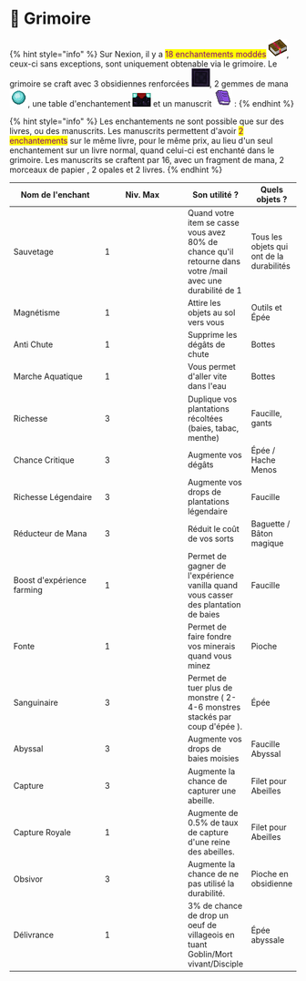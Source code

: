 # 📖 Grimoire

{% hint style="info" %}
Sur Nexion, il y a <mark style="color:purple;">18 enchantements moddés</mark> <img src="../.gitbook/assets/book_enchanted.png" alt="" data-size="line">, ceux-ci sans exceptions, sont uniquement obtenable via le grimoire. Le grimoire se craft avec 3 obsidiennes renforcées <img src="../.gitbook/assets/renforced_obsidian.png" alt="" data-size="line">, 2 gemmes de mana <img src="../.gitbook/assets/mana_gem (1).png" alt="" data-size="line">, une table d'enchantement <img src="../.gitbook/assets/enchanting_table_side.png" alt="" data-size="line"> et un manuscrit <img src="../.gitbook/assets/manuscript.png" alt="" data-size="line"> :
{% endhint %}

{% hint style="info" %}
Les enchantements ne sont possible que sur des livres, ou des manuscrits. Les manuscrits permettent d'avoir <mark style="color:purple;">2 enchantements</mark> sur le même livre, pour le même prix, au lieu d'un seul enchantement sur un livre normal, quand celui-ci est enchanté dans le grimoire.  Les manuscrits se craftent par 16, avec un fragment de mana, 2 morceaux de papier , 2 opales et 2 livres.
{% endhint %}

<table><thead><tr><th width="157">Nom de l'enchant</th><th width="150">Niv. Max</th><th>Son utilité ?</th><th>Quels objets ?</th></tr></thead><tbody><tr><td>Sauvetage</td><td>1</td><td>Quand votre item se casse vous avez 80% de chance qu'il retourne dans votre /mail avec une durabilité de 1</td><td>Tous les objets qui ont de la durabilités</td></tr><tr><td>Magnétisme</td><td>1</td><td>Attire les objets au sol vers vous</td><td>Outils et Épée</td></tr><tr><td>Anti Chute</td><td>1</td><td>Supprime les dégâts de chute</td><td>Bottes</td></tr><tr><td>Marche Aquatique</td><td>1</td><td>Vous permet d'aller vite dans l'eau</td><td>Bottes</td></tr><tr><td>Richesse </td><td>3</td><td>Duplique vos plantations récoltées (baies, tabac, menthe)</td><td>Faucille, gants </td></tr><tr><td>Chance Critique </td><td>3</td><td>Augmente vos dégâts</td><td>Épée / Hache Menos</td></tr><tr><td>Richesse Légendaire</td><td>3</td><td>Augmente vos drops de plantations légendaire</td><td>Faucille</td></tr><tr><td>Réducteur de Mana</td><td>3</td><td>Réduit le coût de vos sorts</td><td>Baguette / Bâton magique</td></tr><tr><td>Boost d'expérience farming </td><td>1</td><td>Permet de gagner de l'expérience vanilla quand vous casser des plantation de baies</td><td>Faucille</td></tr><tr><td>Fonte</td><td>1</td><td>Permet de faire fondre vos minerais quand vous minez</td><td>Pioche</td></tr><tr><td>Sanguinaire </td><td>3</td><td>Permet de tuer plus de monstre ( 2-4-6 monstres stackés par coup d'épée ).</td><td>Épée</td></tr><tr><td>Abyssal</td><td>3</td><td>Augmente vos drops de baies moisies </td><td>Faucille Abyssal</td></tr><tr><td>Capture</td><td>3</td><td>Augmente la chance de capturer une abeille.</td><td>Filet pour Abeilles</td></tr><tr><td>Capture Royale</td><td>1</td><td>Augmente de 0.5% de taux de capture d'une reine des abeilles.</td><td>Filet pour Abeilles</td></tr><tr><td>Obsivor</td><td>3 </td><td>Augmente la chance de ne pas utilisé la durabilité.</td><td>Pioche en obsidienne</td></tr><tr><td>Délivrance</td><td>1</td><td>3% de chance de drop un oeuf de villageois en tuant Goblin/Mort vivant/Disciple</td><td>Épée abyssale</td></tr></tbody></table>

